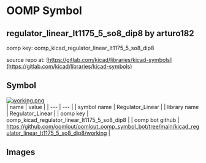 # OOMP Symbol  
## regulator_linear_lt1175_5_so8_dip8  by arturo182  
  
oomp key: oomp_kicad_regulator_linear_lt1175_5_so8_dip8  
  
source repo at: [https://gitlab.com/kicad/libraries/kicad-symbols](https://gitlab.com/kicad/libraries/kicad-symbols)  
## Symbol  
  
[![working.png](working_600.png)](working.png)  
| name | value | 
| --- | --- | 
| symbol name | Regulator_Linear | 
| library name | Regulator_Linear | 
| oomp key | oomp_kicad_regulator_linear_lt1175_5_so8_dip8 | 
| oomp bot github | https://github.com/oomlout/oomlout_oomp_symbol_bot/tree/main/kicad_regulator_linear_lt1175_5_so8_dip8/working | 
## Images  

